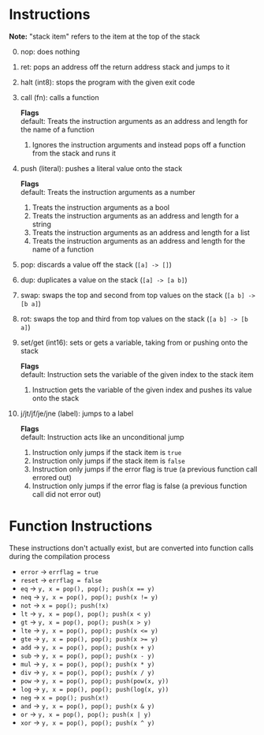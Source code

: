 # Instructions

**Note:** "stack item" refers to the item at the top of the stack

0. nop: does nothing
1. ret: pops an address off the return address stack and jumps to it
2. halt (int8): stops the program with the given exit code
3. call (fn): calls a function

    **Flags**<br>
    default: Treats the instruction arguments as an address and length for the name of a function
    1. Ignores the instruction arguments and instead pops off a function from the stack and runs it
4. push (literal): pushes a literal value onto the stack

    **Flags**<br>
    default: Treats the instruction arguments as a number
    1. Treats the instruction arguments as a bool
    2. Treats the instruction arguments as an address and length for a string
    3. Treats the instruction arguments as an address and length for a list
    4. Treats the instruction arguments as an address and length for the name of a function
5. pop: discards a value off the stack (`[a] -> []`)
6. dup: duplicates a value on the stack (`[a] -> [a b]`)
7. swap: swaps the top and second from top values on the stack (`[a b] -> [b a]`)
8. rot: swaps the top and third from top values on the stack (`[a b] -> [b a]`)
9. set/get (int16): sets or gets a variable, taking from or pushing onto the stack

    **Flags**<br>
    default: Instruction sets the variable of the given index to the stack item
    1. Instruction gets the variable of the given index and pushes its value onto the stack
10. j/jt/jf/je/jne (label): jumps to a label

    **Flags**<br>
    default: Instruction acts like an unconditional jump
    1. Instruction only jumps if the stack item is `true`
    2. Instruction only jumps if the stack item is `false`
    3. Instruction only jumps if the error flag is true (a previous function call errored out)
    4. Instruction only jumps if the error flag is false (a previous function call did not error out)

# Function Instructions

These instructions don't actually exist, but are converted into function calls during the compilation process

* `error` -> `errflag = true`
* `reset` -> `errflag = false`
* `eq` -> `y, x = pop(), pop(); push(x == y)`
* `neq` -> `y, x = pop(), pop(); push(x != y)`
* `not` -> `x = pop(); push(!x)`
* `lt` -> `y, x = pop(), pop(); push(x < y)`
* `gt` -> `y, x = pop(), pop(); push(x > y)`
* `lte` -> `y, x = pop(), pop(); push(x <= y)`
* `gte` -> `y, x = pop(), pop(); push(x >= y)`
* `add` -> `y, x = pop(), pop(); push(x + y)`
* `sub` -> `y, x = pop(), pop(); push(x - y)`
* `mul` -> `y, x = pop(), pop(); push(x * y)`
* `div` -> `y, x = pop(), pop(); push(x / y)`
* `pow` -> `y, x = pop(), pop(); push(pow(x, y))`
* `log` -> `y, x = pop(), pop(); push(log(x, y))`
* `neg` -> `x = pop(); push(x!)`
* `and` -> `y, x = pop(), pop(); push(x & y)`
* `or` -> `y, x = pop(), pop(); push(x | y)`
* `xor` -> `y, x = pop(), pop(); push(x ^ y)`
